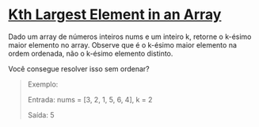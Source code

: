 # [Kth Largest Element in an Array](https://leetcode.com/problems/kth-largest-element-in-an-array/description/)

Dado um array de números inteiros nums e um inteiro k, retorne o k-ésimo maior elemento no array.
Observe que é o k-ésimo maior elemento na ordem ordenada, não o k-ésimo elemento distinto.

Você consegue resolver isso sem ordenar?

> Exemplo:
>
> Entrada: nums = [3, 2, 1, 5, 6, 4], k = 2
>
> Saída: 5